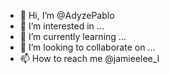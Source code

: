 - 👋 Hi, I’m @AdyzePablo
- 👀 I’m interested in ...
- 🌱 I’m currently learning ...
- 💞️ I’m looking to collaborate on ...
- 📫 How to reach me @jamieelee_l

<!---
AdyzePablo/AdyzePablo is a ✨ special ✨ repository because its `README.md` (this file) appears on your GitHub profile.
You can click the Preview link to take a look at your changes.
--->
